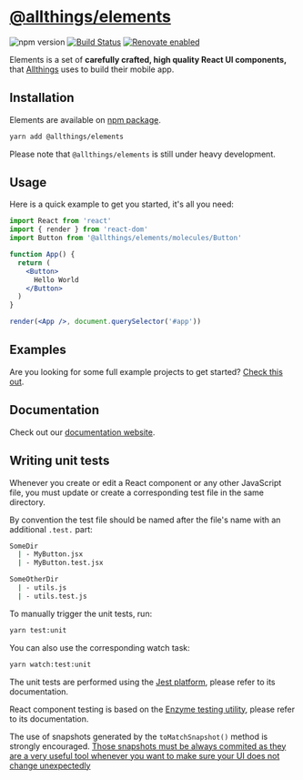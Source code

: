 # [@allthings/elements](https://github.com/allthings/elements)

<img alt="npm version" src="https://badge.fury.io/js/%40allthings%2Felements.svg"> [![Build Status](https://travis-ci.org/allthings/elements.svg?branch=master)](https://travis-ci.org/allthings/elements) [![Renovate enabled](https://img.shields.io/badge/renovate-enabled-brightgreen.svg)](https://renovateapp.com/)



 Elements is a set of **carefully crafted, high quality React UI components,** that [Allthings](https://www.allthings.me) uses to build their mobile app.

## Installation

Elements are available on [npm package](https://www.npmjs.com/package/@allthings/elements).

```sh
yarn add @allthings/elements
```

Please note that `@allthings/elements` is still under heavy development.

## Usage

Here is a quick example to get you started, it's all you need:

```jsx
import React from 'react'
import { render } from 'react-dom'
import Button from '@allthings/elements/molecules/Button'

function App() {
  return (
    <Button>
      Hello World
    </Button>
  )
}

render(<App />, document.querySelector('#app'))
```

## Examples

Are you looking for some full example projects to get started?
[Check this out](https://github.com/allthings/elements-example).

## Documentation

Check out our [documentation website](https://developers.allthings.me/elements/index.html).

## Writing unit tests

Whenever you create or edit a React component or any other JavaScript file, you must update or create a corresponding test file in the same directory.

By convention the test file should be named after the file's name with an additional `.test.` part:

```sh
SomeDir
  | - MyButton.jsx
  | - MyButton.test.jsx
```

```sh
SomeOtherDir
  | - utils.js
  | - utils.test.js
```

To manually trigger the unit tests, run:

```sh
yarn test:unit
```

You can also use the corresponding watch task:

```sh
yarn watch:test:unit
```

The unit tests are performed using the [Jest platform](https://facebook.github.io/jest/), please refer to its documentation.

React component testing is based on the [Enzyme testing utility](http://airbnb.io/enzyme/docs/api/), please refer to its documentation.

The use of snapshots generated by the `toMatchSnapshot()` method is strongly encouraged. [Those snapshots must be always commited as they are a very useful tool whenever you want to make sure your UI does not change unexpectedly](https://facebook.github.io/jest/docs/en/snapshot-testing.html)
